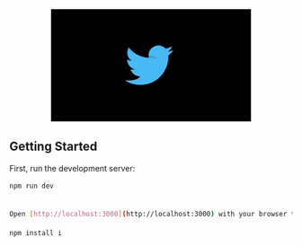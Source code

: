<div align="center">
  <a href="https://github.com/AMANN23/Chitter-App">
   <img src="public/ChitterLogo.png" width="356" height="200">
  </a>
</div>

## Getting Started

First, run the development server:

```bash
npm run dev


Open [http://localhost:3000](http://localhost:3000) with your browser to see the result.

npm install i

```
